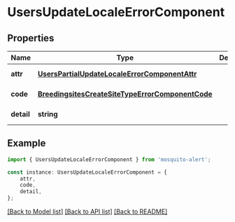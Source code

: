# UsersUpdateLocaleErrorComponent


## Properties

Name | Type | Description | Notes
------------ | ------------- | ------------- | -------------
**attr** | [**UsersPartialUpdateLocaleErrorComponentAttr**](UsersPartialUpdateLocaleErrorComponentAttr.md) |  | [default to undefined]
**code** | [**BreedingsitesCreateSiteTypeErrorComponentCode**](BreedingsitesCreateSiteTypeErrorComponentCode.md) |  | [default to undefined]
**detail** | **string** |  | [default to undefined]

## Example

```typescript
import { UsersUpdateLocaleErrorComponent } from 'mosquito-alert';

const instance: UsersUpdateLocaleErrorComponent = {
    attr,
    code,
    detail,
};
```

[[Back to Model list]](../README.md#documentation-for-models) [[Back to API list]](../README.md#documentation-for-api-endpoints) [[Back to README]](../README.md)

